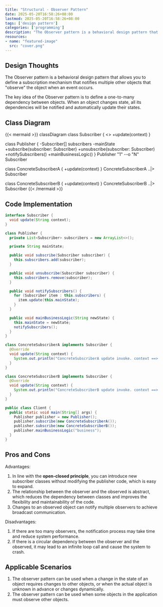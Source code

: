```yaml
---
title: "Structural - Observer Pattern"
date: 2025-05-20T16:58:26+08:00
lastmod: 2025-05-20T16:58:26+08:00
tags: ['design pattern']
categories: ['programming']
description: "The Observer pattern is a behavioral design pattern that allows you to define a subscription mechanism that notifies multiple other objects that 'observe' an object when an event occurs on that object."
resources:
- name: "featured-image"
  src: "cover.png"
---
```

<!--more-->
## Design Thoughts
The Observer pattern is a behavioral design pattern that allows you to define a subscription mechanism that notifies multiple other objects that "observe" the object when an event occurs.

The key idea of ​​the Observer pattern is to define a one-to-many dependency between objects. When an object changes state, all its dependencies will be notified and automatically update their states.

## Class Diagram
{{< mermaid >}}
classDiagram
  class Subscriber {
    <<interface>>
    +update(context)
  }

  class Publisher {
    -Subscriber[] subscribers
    -mainState
    +subscribe(subscriber: Subscriber)
    +unsubscribe(subscriber: Subscriber)
    +notifySubscribers()
    +mainBusinessLogic()
  }
  Publisher "1" --o "N" Subscriber

  class ConcreteSubscriberA {
    +update(context)
  }
  ConcreteSubscriberA ..|> Subscriber

  class ConcreteSubscriberB {
    +update(context)
  }
  ConcreteSubscriberB ..|> Subscriber
{{< /mermaid >}}

## Code Implementation
```java
interface Subscriber {
  void update(String context);
}

class Publisher {
  private List<Subscriber> subscribers = new ArrayList<>();

  private String mainState;

  public void subscribe(Subscriber subscriber) {
    this.subscribers.add(subscriber);
  }

  public void unsubscribe(Subscriber subscriber) {
    this.subscribers.remove(subscriber);
  }

  public void notifySubscribers() {
    for (Subscriber item : this.subscribers) {
      item.update(this.mainState);
    }
  }

  public void mainBusinessLogic(String newState) {
    this.mainState = newState;
    notifySubscribers();
  }
}

class ConcreteSubscriberA implements Subscriber {
  @Override
  void update(String context) {
    System.out.println("ConcreteSubscriberA update invoke. context ==> " + context);
  }
}

class ConcreteSubscriberB implements Subscriber {
  @Override
  void update(String context) {
    System.out.println("ConcreteSubscriberB update invoke. context ==> " + context);
  }
}

public class Client {
  public static void main(String[] args) {
    Publisher publisher = new Publisher();
    publisher.subscribe(new ConcreteSubscriberA());
    publisher.subscribe(new ConcreteSubscriberB());
    publisher.mainBusinessLogic("business");
  }
}
```

## Pros and Cons
Advantages:
1. In line with the **open-closed principle**, you can introduce new subscriber classes without modifying the publisher code, which is easy to expand.
2. The relationship between the observer and the observed is abstract, which reduces the dependency between classes and improves the flexibility and maintainability of the code.
3. Changes to an observed object can notify multiple observers to achieve broadcast communication.

Disadvantages:
1. If there are too many observers, the notification process may take time and reduce system performance.
2. If there is a circular dependency between the observer and the observed, it may lead to an infinite loop call and cause the system to crash.

## Applicable Scenarios
1. The observer pattern can be used when a change in the state of an object requires changes to other objects, or when the actual object is unknown in advance or changes dynamically.
2. The observer pattern can be used when some objects in the application must observe other objects.